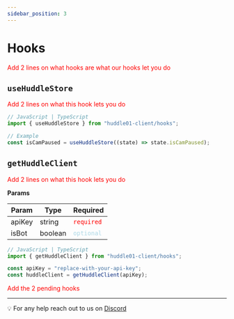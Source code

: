 ```yaml
---
sidebar_position: 3
---
```


# Hooks

<font color='red'> Add 2 lines on what hooks are what our hooks let you do</font>

## `useHuddleStore`

 <font color='red'> Add 2 lines on what this hook lets you do</font>


```jsx
// JavaScript | TypeScript
import { useHuddleStore } from "huddle01-client/hooks";

// Example
const isCamPaused = useHuddleStore((state) => state.isCamPaused);
```

## `getHuddleClient`

 <font color='red'> Add 2 lines on what this hook lets you do</font>

**Params**

| Param  | Type    | Required                                  |
| ------ | ------- | ----------------------------------------- |
| apiKey | string  | <font color="red">`required`</font>       |
| isBot  | boolean | <font color="lightblue">`optional`</font> |

```jsx
// JavaScript | TypeScript
import { getHuddleClient } from "huddle01-client/hooks";

const apiKey = "replace-with-your-api-key";
const huddleClient = getHuddleClient(apiKey);
```
 <font color='red'> Add the 2 pending hooks </font>

---

💡 For any help reach out to us on
[Discord](https://discord.com/invite/EYqfS32jYc)
